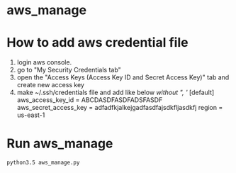 # aws_manage

How to add aws credential file
========
1. login aws console.
2. go to "My Security Credentials tab"
3. open the "Access Keys (Access Key ID and Secret Access Key)" tab and create new access key
4. make ~/.ssh/credentials file and add like below
*without ", '*
    [default]
    aws_access_key_id = ABCDASDFASDFADSFASDF
    aws_secret_access_key = adfadfkjalkejgadfasdfajsdkfljasdkfj
    region = us-east-1

Run aws_manage
======
    python3.5 aws_manage.py

